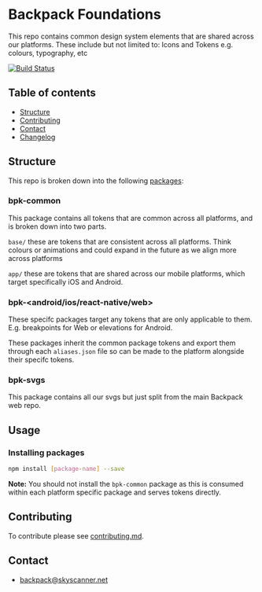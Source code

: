 # Backpack Foundations

This repo contains common design system elements that are shared across our platforms. These include but not limited to: Icons and Tokens e.g. colours, typography, etc

[![Build Status](https://github.com/Skyscanner/backpack-foundations/workflows/Foundations%20CI/badge.svg)](https://github.com/Skyscanner/backpack-foundations/actions)

## Table of contents

* [Structure](#structure)
* [Contributing](#contributing)
* [Contact](#contact)
* [Changelog](./CHANGELOG.md)

## Structure

This repo is broken down into the following [packages](/packages):

### bpk-common

This package contains all tokens that are common across all platforms, and is broken down into two parts.

`base/` these are tokens that are consistent across all platforms. Think colours or animations and could expand in the future as we align more across platforms

`app/` these are tokens that are shared across our mobile platforms, which target specifically iOS and Android.

### bpk-<android/ios/react-native/web>

These specifc packages target any tokens that are only applicable to them. E.g. breakpoints for Web or elevations for Android.

These packages inherit the common package tokens and export them through each `aliases.json` file so can be made to the platform alongside their specifc tokens.

### bpk-svgs

This package contains all our svgs but just split from the main Backpack web repo.

## Usage

### Installing packages

```sh
npm install [package-name] --save
```

**Note:** You should not install the `bpk-common` package as this is consumed within each platform specific package and serves tokens directly.

## Contributing

To contribute please see [contributing.md](CONTRIBUTING.md).

## Contact
- backpack@skyscanner.net
